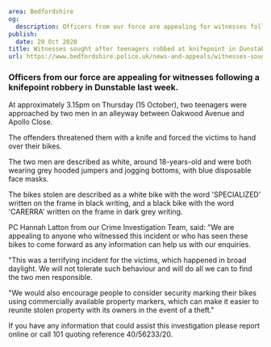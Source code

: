 ```yaml
area: Bedfordshire
og:
  description: Officers from our force are appealing for witnesses following a knifepoint robbery in Dunstable last week.
publish:
  date: 20 Oct 2020
title: Witnesses sought after teenagers robbed at knifepoint in Dunstable
url: https://www.bedfordshire.police.uk/news-and-appeals/witnesses-sought-after-teenagers-robbed-at-knifepoint-in-dunstable
```

### Officers from our force are appealing for witnesses following a knifepoint robbery in Dunstable last week.

At approximately 3.15pm on Thursday (15 October), two teenagers were approached by two men in an alleyway between Oakwood Avenue and Apollo Close.

The offenders threatened them with a knife and forced the victims to hand over their bikes.

The two men are described as white, around 18-years-old and were both wearing grey hooded jumpers and jogging bottoms, with blue disposable face masks.

The bikes stolen are described as a white bike with the word 'SPECIALIZED' written on the frame in black writing, and a black bike with the word 'CARERRA' written on the frame in dark grey writing.

PC Hannah Latton from our Crime Investigation Team, said: "We are appealing to anyone who witnessed this incident or who has seen these bikes to come forward as any information can help us with our enquiries.

"This was a terrifying incident for the victims, which happened in broad daylight. We will not tolerate such behaviour and will do all we can to find the two men responsible.

"We would also encourage people to consider security marking their bikes using commercially available property markers, which can make it easier to reunite stolen property with its owners in the event of a theft."

If you have any information that could assist this investigation please report online or call 101 quoting reference 40/56233/20.
